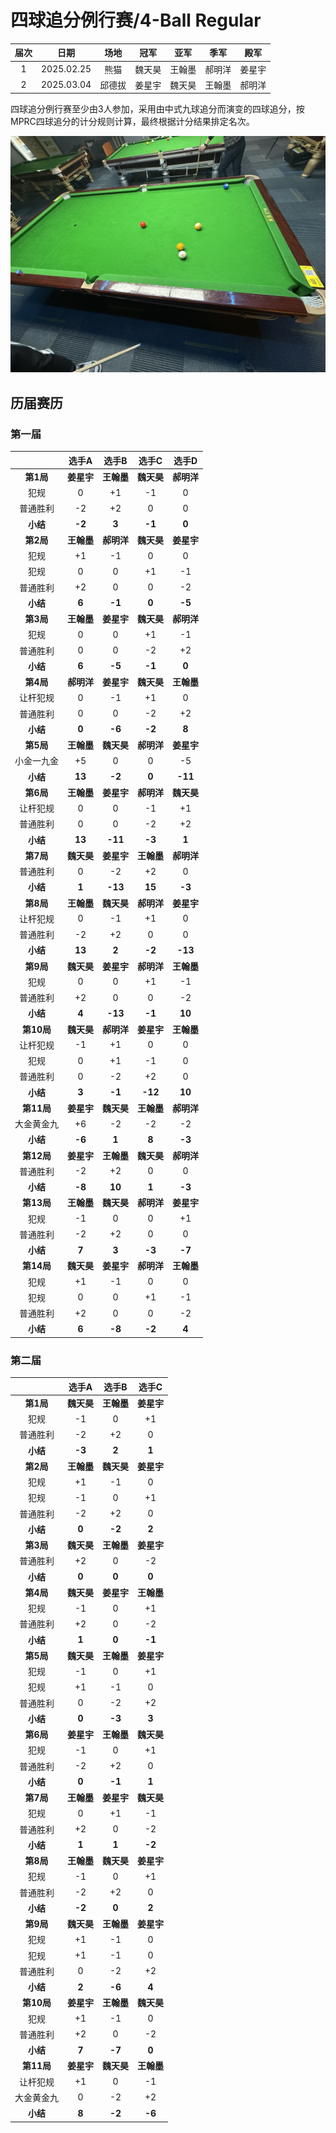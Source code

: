 # 四球追分例行赛/4-Ball Regular

| 届次 | 日期       | 场地    | 冠军   | 亚军    | 季军  | 殿军 |
| :--: | :--------: | :----: | :---: | :----: |:----: | :---: |
| 1    | 2025.02.25 | 熊猫   | 魏天昊 | 王翰墨 | 郝明洋 | 姜星宇 |
| 2    | 2025.03.04 | 邱德拔 | 姜星宇 | 魏天昊 | 王翰墨 | 郝明洋 |

四球追分例行赛至少由3人参加，采用由中式九球追分而演变的四球追分，按MPRC四球追分的计分规则计算，最终根据计分结果排定名次。

![](./img/4-ball_regular.jpg)

## 历届赛历

### 第一届

|            |    选手A   |   选手B    |   选手C    |   选手D    |
| :--------: | :-------: | :--------: | :-------: | :--------: |
| **第1局**  | **姜星宇** | **王翰墨** | **魏天昊** | **郝明洋** |
|   犯规     |   0        |   +1      |   -1       |   0       |
| 普通胜利   |   -2       |   +2       |   0        |   0       |
| **小结**   | **-2**     | **3**     | **-1**     | **0**     |
| **第2局**  | **王翰墨** | **郝明洋** | **魏天昊** | **姜星宇** |
|   犯规     |   +1       |   -1      |    0       |   0        |
|   犯规     |   0        |   0       |   +1       |   -1       |
| 普通胜利   |   +2       |   0        |   0        |  -2       |
| **小结**   | **6**      | **-1**    | **0**      | **-5**     |
| **第3局**  | **王翰墨** | **姜星宇** | **魏天昊** | **郝明洋** |
|   犯规     |   0        |   0       |   +1       |   -1      |
| 普通胜利   |   0        |   0        |  -2       |  +2        |
| **小结**   | **6**     | **-5**     | **-1**     | **0**     |
| **第4局**  | **郝明洋** | **姜星宇** | **魏天昊** | **王翰墨** |
| 让杆犯规   |   0        |  -1       |   +1       |   0        |
| 普通胜利   |   0        |   0        |   -2      |   +2       |
| **小结**   | **0**     | **-6**     | **-2**     | **8**     |
| **第5局**  | **王翰墨** | **魏天昊** | **郝明洋** | **姜星宇** |
| 小金一九金 |   +5       |   0       |   0        |   -5       |
| **小结**   | **13**     | **-2**    | **0**      | **-11**   |
| **第6局**  | **王翰墨** | **姜星宇** | **郝明洋** | **魏天昊** |
| 让杆犯规   |   0        |   0        |   -1      |   +1       |
| 普通胜利   |   0        |   0        |   -2      |   +2       |
| **小结**   | **13**     | **-11**   | **-3**    | **1**      |
| **第7局**  | **魏天昊** | **姜星宇** | **王翰墨** | **郝明洋** |
| 普通胜利   |   0        |   -2      |   +2       |   0        |
| **小结**   | **1**      | **-13**   | **15**     | **-3**     |
| **第8局**  | **王翰墨** | **魏天昊** | **郝明洋** | **姜星宇** |
| 让杆犯规   |   0        |   -1       |   +1      |   0        |
| 普通胜利   |   -2       |   +2       |   0       |   0        |
| **小结**   | **13**     | **2**     | **-2**     | **-13**    |
| **第9局**  | **魏天昊** | **姜星宇** | **郝明洋** | **王翰墨** |
|   犯规     |   0        |   0       |   +1       |   -1       |
| 普通胜利   |   +2       |   0       |   0        |   -2       |
| **小结**   | **4**      | **-13**   | **-1**     | **10**     |
| **第10局** | **魏天昊** | **郝明洋** | **姜星宇** | **王翰墨** |
| 让杆犯规    |   -1       |   +1      |   0       |   0        |
|   犯规     |   0        |   +1      |   -1       |   0        |
| 普通胜利   |   0        |   -2      |  +2        |   0        |
| **小结**   | **3**      | **-1**    | **-12**    | **10**     |
| **第11局** | **姜星宇** | **魏天昊** | **王翰墨** | **郝明洋** |
| 大金黄金九  |   +6      |   -2       |   -2       |   -2      |
| **小结**   | **-6**     | **1**     | **8**      | **-3**    |
| **第12局** | **姜星宇** | **王翰墨** | **魏天昊** | **郝明洋** |
| 普通胜利   |   -2       |   +2       |   0       |   0        |
| **小结**   | **-8**     | **10**    | **1**      | **-3**     |
| **第13局** | **王翰墨** | **魏天昊** | **郝明洋** | **姜星宇** |
|   犯规     |   -1       |   0        |    0      |   +1      |
| 普通胜利   |   -2       |   +2       |   0       |   0       |
| **小结**   | **7**      | **3**     | **-3**     | **-7**    |
| **第14局** | **魏天昊** | **姜星宇** | **郝明洋** | **王翰墨** |
|   犯规     |   +1       |   -1      |    0       |   0       |
|   犯规     |   0        |   0       |   +1       |   -1      |
| 普通胜利   |   +2       |   0       |   0        |   -2      |
| **小结**   | **6**      | **-8**    | **-2**     | **4**     |

### 第二届

|            |    选手A   |   选手B    |   选手C    |
| :--------: | :-------: | :--------: | :-------: |
| **第1局**  | **魏天昊** | **王翰墨** | **姜星宇** |
|   犯规     |   -1       |    0      |   +1       | 
| 普通胜利   |   -2       |   +2       |   0        |
| **小结**   | **-3**     | **2**     |  **1**     | 
| **第2局**  | **王翰墨** | **魏天昊** | **姜星宇** |
|   犯规     |   +1       |   -1      |    0       |
|   犯规     |   -1       |   0       |   +1       |
| 普通胜利   |   -2       |   +2      |   0         |
| **小结**   | **0**      | **-2**    |  **2**     |
| **第3局**  | **魏天昊** | **王翰墨** | **姜星宇** |
| 普通胜利   |   +2       |   0        |  -2       |
| **小结**   |  **0**     |  **0**     | **0**     |
| **第4局**  | **魏天昊** | **姜星宇** | **王翰墨** |
|   犯规     |   -1       |   0       |   +1       |
| 普通胜利   |   +2       |   0        |   -2      | 
| **小结**   | **1**     |  **0**     | **-1**     |
| **第5局**  | **魏天昊** | **王翰墨** | **姜星宇** |
|   犯规     |   -1       |   0       |   +1       |
|   犯规     |   +1       |   -1      |    0       |
| 普通胜利   |    0       |   -2      |   +2        |
| **小结**   |  **0**     | **-3**    | **3**      |
| **第6局**  | **姜星宇** | **王翰墨** | **魏天昊** |
|   犯规     |   -1       |   0        |   +1      |
| 普通胜利   |   -2       |   +2       |    0      | 
| **小结**   |  **0**     | **-1**    |  **1**    |
| **第7局**  | **王翰墨** | **姜星宇** | **魏天昊** |
|   犯规     |    0       |   +1       |   -1      |
| 普通胜利   |   +2       |    0       |   -2      |
| **小结**   | **1**      |   **1**   | **-2**     |
| **第8局**  | **王翰墨** | **魏天昊** | **姜星宇** |
|   犯规     |   -1       |    0       |   +1      | 
| 普通胜利   |   -2       |   +2       |   0       | 
| **小结**   | **-2**     | **0**     |  **2**     |
| **第9局**  | **魏天昊** | **王翰墨** | **姜星宇** |
|   犯规     |   +1       |   -1      |   0        |
|   犯规     |   +1       |   -1      |   0        |
| 普通胜利   |    0       |   -2      |   +2       |
| **小结**   | **2**      | **-6**    | **4**     |
| **第10局** | **姜星宇** | **王翰墨** | **魏天昊** |
|   犯规     |   +1       |   -1      |    0       |
| 普通胜利   |   +2       |    0      |    -2       |
| **小结**   | **7**      | **-7**    |   **0**    |
| **第11局** | **姜星宇** | **魏天昊** | **王翰墨** |
| 让杆犯规    |   +1      |    0      |   -1       |
| 大金黄金九  |    0      |    -2      |   +2       |
| **小结**   |  **8**    |  **-2**    |  **-6**    |